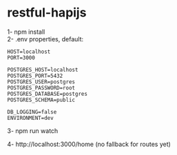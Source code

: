 # restful-hapijs

1- npm install  
2- .env properties, default:  

    HOST=localhost
    PORT=3000

    POSTGRES_HOST=localhost
    POSTGRES_PORT=5432
    POSTGRES_USER=postgres
    POSTGRES_PASSWORD=root
    POSTGRES_DATABASE=postgres
    POSTGRES_SCHEMA=public

    DB_LOGGING=false
    ENVIRONMENT=dev

3- npm run watch

4- http://localhost:3000/home (no fallback for routes yet)
